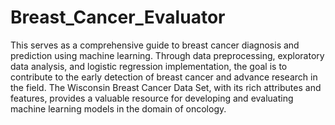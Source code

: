 # Breast_Cancer_Evaluator
This serves as a comprehensive guide to breast cancer diagnosis and prediction using machine learning. Through data preprocessing, exploratory data analysis, and logistic regression implementation, the goal is to contribute to the early detection of breast cancer and advance research in the field. The Wisconsin Breast Cancer Data Set, with its rich attributes and features, provides a valuable resource for developing and evaluating machine learning models in the domain of oncology.
